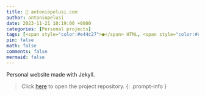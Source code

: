 ```yaml
---
title: 🪪 antoniopelusi.com
author: antoniopelusi
date: 2023-11-21 10:19:00 +0800
categories: [Personal projects]
tags: [<span style="color:#e44c27">●</span> HTML, <span style="color:#c6538c">●</span> SCSS, <span style="color:#f1e15a">●</span> JavaScript, <span style="color:#89e051">●</span> Shell, <span style="color:#6f1515">●</span> Ruby]
pin: false
math: false
comments: false
mermaid: false
---
```


[GithubLink]: https://github.com/antoniopelusi/antoniopelusi.com

Personal website made with Jekyll.

> Click [here][GithubLink] to open the project repository.
{: .prompt-info }